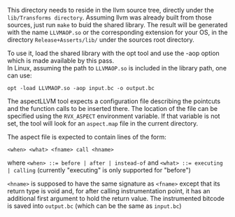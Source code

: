 This directory needs to reside in the llvm source tree, directly under the 
  `lib/Transforms directory`.
Assuming llvm was already built from those sources, just run
  `make`
to buid the shared library.  The result will be generated with the name
  `LLVMAOP.so`
or the corresponding extension for your OS, in the directory
  `Release+Asserts/lib/`
under the sources root directory.

To use it, load the shared library with the opt tool and use the -aop
option which is made available by this pass.  
In Linux, assuming the path to `LLVMAOP.so` is included in the library path,
one can use:

    opt -load LLVMAOP.so -aop input.bc -o output.bc

The aspectLLVM tool expects a configuration file describing the pointcuts
and the function calls to be inserted there.  The location of the file can be 
specified using the `RVX_ASPECT` environment variable.   If that variable is
not set, the tool will look for an `aspect.map` file in the current directory.

The aspect file is expected to contain lines of the form:

    <when> <what> <fname> call <hname>

where `<when> ::= before | after | instead-of`
and `<what> ::= executing | calling`
(currently "executing" is only supported for "before")

`<hname>` is supposed to have the same signature as `<fname>` except that its 
return type is void and, for after calling instrumentation point, it has 
an additional first argument to hold the return value.
The instrumented bitcode is saved into `output.bc` (which can be the same as
 `input.bc`)

